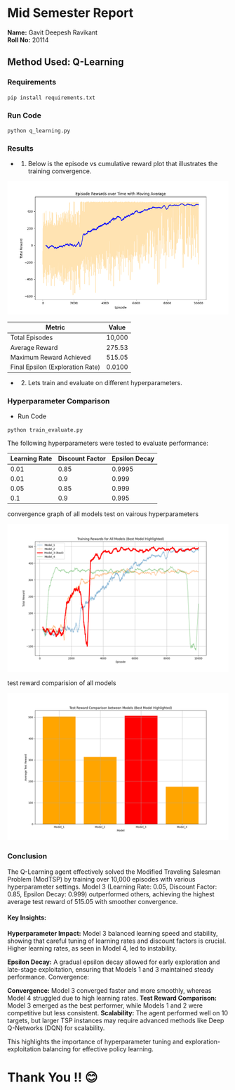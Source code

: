 # Mid Semester Report

**Name:** Gavit Deepesh Ravikant  
**Roll No:** 20114  

## Method Used: Q-Learning

### Requirements
~~~
pip install requirements.txt
~~~

###  Run Code
```
python q_learning.py

```
### Results

- 1) Below is the episode vs cumulative reward plot that illustrates the training convergence.

![Episode vs. Cumulative Reward](https://github.com/MOONLABIISERB/marl-ecs-course/blob/gavit_20114/MidSem/episode_rewards_plot.png) <!-- Ensure the link is accessible -->


| Metric                       | Value       |
|------------------------------|-------------|
| Total Episodes                | 10,000      |
| Average Reward                | 275.53       |
| Maximum Reward Achieved       | 515.05          |
| Final Epsilon (Exploration Rate) | 0.0100   |


- 2) Lets train and evaluate on different hyperparameters.



### Hyperparameter Comparison

- Run Code
```
python train_evaluate.py

```

The following hyperparameters were tested to evaluate performance:

| Learning Rate | Discount Factor | Epsilon Decay |
|---------------|-----------------|----------------|
| 0.01          | 0.85            | 0.9995         |
| 0.01          | 0.9             | 0.999          |
| 0.05          | 0.85            | 0.999          |
| 0.1           | 0.9             | 0.995          |


 convergence graph of all models test on vairous hyperparameters

 ![Episode vs. Cumulative Reward](https://github.com/MOONLABIISERB/marl-ecs-course/blob/gavit_20114/MidSem/all_models_training_rewards.png)

 test reward comparision of all models

 ![Episode vs. Cumulative Reward](https://github.com/MOONLABIISERB/marl-ecs-course/blob/gavit_20114/MidSem/test_reward_comparison.png)



### Conclusion

The Q-Learning agent effectively solved the Modified Traveling Salesman Problem (ModTSP) by training over 10,000 episodes with various hyperparameter settings. Model 3 (Learning Rate: 0.05, Discount Factor: 0.85, Epsilon Decay: 0.999) outperformed others, achieving the highest average test reward of 515.05 with smoother convergence.



#### Key Insights:
**Hyperparameter Impact:** Model 3 balanced learning speed and stability, showing that careful tuning of learning rates and discount factors is crucial. Higher learning rates, as seen in Model 4, led to instability.

**Epsilon Decay:** A gradual epsilon decay allowed for early exploration and late-stage exploitation, ensuring that Models 1 and 3 maintained steady performance.
Convergence:

**Convergence:** Model 3 converged faster and more smoothly, whereas Model 4 struggled due to high learning rates.
**Test Reward Comparison:** Model 3 emerged as the best performer, while Models 1 and 2 were competitive but less consistent.
**Scalability:** The agent performed well on 10 targets, but larger TSP instances may require advanced methods like Deep Q-Networks (DQN) for scalability.

This highlights the importance of hyperparameter tuning and exploration-exploitation balancing for effective policy learning.
# Thank You !! 😊
